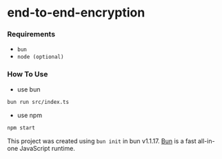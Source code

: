 # end-to-end-encryption
### Requirements
- `bun`
- `node (optional)`

### How To Use
- use bun

```bash
bun run src/index.ts
```
- use npm
```bash
npm start
```

This project was created using `bun init` in bun v1.1.17. [Bun](https://bun.sh) is a fast all-in-one JavaScript runtime.
